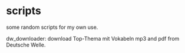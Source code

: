 scripts
=======

some random scripts for my own use.

dw_downloader:  download Top-Thema mit Vokabeln mp3 and pdf from Deutsche Welle.
